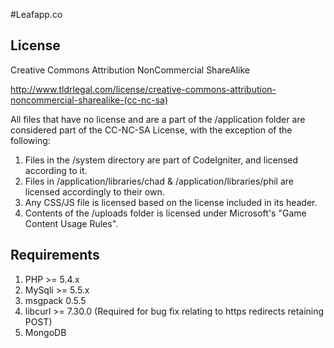 #Leafapp.co

## License
Creative Commons Attribution NonCommercial ShareAlike

http://www.tldrlegal.com/license/creative-commons-attribution-noncommercial-sharealike-(cc-nc-sa)

All files that have no license and are a part of the /application folder are considered part of the CC-NC-SA License, with the exception of the following:

  1. Files in the /system directory are part of CodeIgniter, and licensed according to it.
  2. Files in /application/libraries/chad & /application/libraries/phil are licensed accordingly to their own.
  3. Any CSS/JS file is licensed based on the license included in its header.
  4. Contents of the /uploads folder is licensed under Microsoft's "Game Content Usage Rules".


## Requirements

1. PHP >= 5.4.x
2. MySqli >= 5.5.x
3. msgpack 0.5.5
4. libcurl >= 7.30.0 (Required for bug fix relating to https redirects retaining POST)
5. MongoDB
<br /><br />
